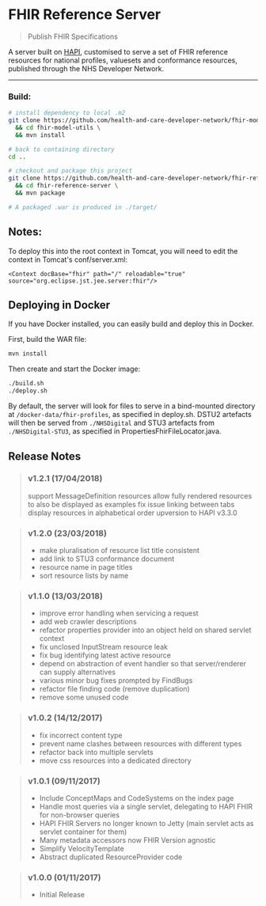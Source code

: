 # FHIR Reference Server
> Publish FHIR Specifications

A server built on [HAPI](http://hapifhir.io), customised to serve a set of FHIR reference resources for national profiles, valuesets and conformance resources, published through the NHS Developer Network.

---

### Build:
```bash
# install dependency to local .m2
git clone https://github.com/health-and-care-developer-network/fhir-model-utils.git \
  && cd fhir-model-utils \
  && mvn install

# back to containing directory
cd ..

# checkout and package this project
git clone https://github.com/health-and-care-developer-network/fhir-reference-server.git \
  && cd fhir-reference-server \
  && mvn package

# A packaged .war is produced in ./target/
```
Notes:
------

To deploy this into the root context in Tomcat, you will need to edit the context in Tomcat's conf/server.xml:

```
<Context docBase="fhir" path="/" reloadable="true" source="org.eclipse.jst.jee.server:fhir"/>
```

Deploying in Docker
-------------------

If you have Docker installed, you can easily build and deploy this in Docker.

First, build the WAR file:

```bash
mvn install
```

Then create and start the Docker image:

```bash
./build.sh
./deploy.sh
```

By default, the server will look for files to serve in a bind-mounted directory at `/docker-data/fhir-profiles`, as specified in deploy.sh.
DSTU2 artefacts will then be served from `./NHSDigital` and STU3 artefacts from `./NHSDigital-STU3`, as specified in PropertiesFhirFileLocator.java.

## Release Notes

> ### v1.2.1 (17/04/2018)
> support MessageDefinition resources
> allow fully rendered resources to also be displayed as examples
> fix issue linking between tabs
> display resources in alphabetical order
> upversion to HAPI v3.3.0

> ### v1.2.0 (23/03/2018)
> - make pluralisation of resource list title consistent
> - add link to STU3 conformance document
> - resource name in page titles
> - sort resource lists by name

> ### v1.1.0 (13/03/2018)
> - improve error handling when servicing a request
> - add web crawler descriptions
> - refactor properties provider into an object held on shared servlet context
> - fix unclosed InputStream resource leak
> - fix bug identifying latest active resource
> - depend on abstraction of event handler so that server/renderer can supply alternatives
> - various minor bug fixes prompted by FindBugs
> - refactor file finding code (remove duplication)
> - remove some unused code

> ### v1.0.2 (14/12/2017)
> - fix incorrect content type
> - prevent name clashes between resources with different types
> - refactor back into multiple servlets
> - move css resources into a dedicated directory

> ### v1.0.1 (09/11/2017)
> - Include ConceptMaps and CodeSystems on the index page
> - Handle most queries via a single servlet, delegating to HAPI FHIR for non-browser queries
> - HAPI FHIR Servers no longer known to Jetty (main servlet acts as servlet container for them)
> - Many metadata accessors now FHIR Version agnostic
> - Simplify VelocityTemplate
> - Abstract duplicated ResourceProvider code

> ### v1.0.0 (01/11/2017)
> - Initial Release

